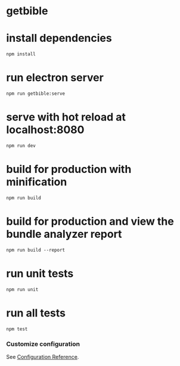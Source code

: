 # getbible

# install dependencies
```
npm install
```
# run electron server
```
npm run getbible:serve
```
# serve with hot reload at localhost:8080
```
npm run dev
```
# build for production with minification
```
npm run build
```
# build for production and view the bundle analyzer report
```
npm run build --report
```
# run unit tests
```
npm run unit
```
# run all tests
```
npm test
```
### Customize configuration
See [Configuration Reference](https://cli.vuejs.org/config/).
